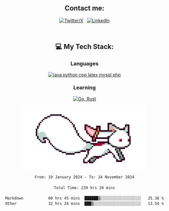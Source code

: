 

<div align="center">

## Contact me:

[![Twitter/X](https://skillicons.dev/icons?i=twitter)](https://twitter.com/erikskopp) &nbsp;
[![LinkedIn](https://skillicons.dev/icons?i=linkedin)](www.linkedin.com/in/erik-skopp) 

<div align="center">
<br>

## 💻 My Tech Stack:

### Languages

[![java python cpp latex mysql php](https://skillicons.dev/icons?i=java,python,cpp,latex,mysql,php)](https://skillicons.dev)

### Learning

[![Go, Rust](https://skillicons.dev/icons?i=go,rust)](https://skillicons.dev)

<center>

<img src="kyubey.gif" alt="Alt-Text" title="" >

</center>


<!--START_SECTION:waka-->

```txt
From: 19 January 2024 - To: 24 November 2024

Total Time: 239 hrs 20 mins

Markdown           60 hrs 45 mins  ██████▒░░░░░░░░░░░░░░░░░░   25.38 %
Other              32 hrs 24 mins  ███▒░░░░░░░░░░░░░░░░░░░░░   13.54 %
```

<!--END_SECTION:waka-->
